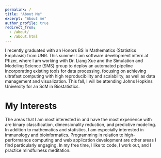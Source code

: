 ```yaml
---
permalink: /
title: "About Me"
excerpt: "About me"
author_profile: true
redirect_from: 
  - /about/
  - /about.html
---
```


I recently graduated with an Honors BS in Mathematics \(Statistics Emphasis\) from UNR. This summer I am software development intern at Pfizer, where I am working with Dr. Liang Xue and the Simulation and Modeling Science (SMS) group to deploy an automated pipeline incorporating existing tools for data processing, focusing on achieving ultrafast computing with high reproducibility and scalability, as well as data management and visualization. This fall, I will be attending Johns Hopkins University for an ScM in Biostatistics.

My Interests
======
The areas that I am most interested in and have the most experience with are binary classification, dimensionality reduction, and predictive modeling. In addition to mathematics and statistics, I am especially interested in immunology and bioinformatics. Programming in relation to high-performance computing and web application development are other areas I find particularly engaging. In my free time, I like to code, I work out, and I practice mindfulness meditation.
